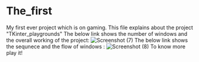 # The_first
My first ever project which is on gaming.
This file explains about the project "TKinter_playgrounds"
The below link shows the number of windows and the overall working of the project:
![Screenshot (7)](https://github.com/Vyuhita24/The_first/assets/156103164/43fe950e-4383-498c-b264-869097b9939e)
The below link shows the sequnece and the flow of windows :
![Screenshot (8)](https://github.com/Vyuhita24/The_first/assets/156103164/f4d47cc8-20ad-4292-84ed-d3bc9be0abcc)
To know more play it!
